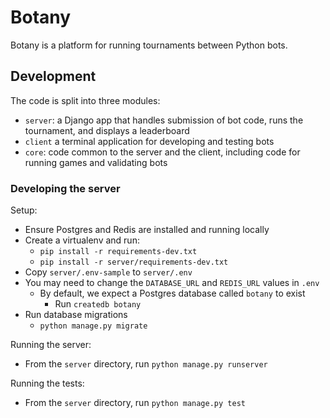 # Botany

Botany is a platform for running tournaments between Python bots.

## Development

The code is split into three modules:

 * `server`: a Django app that handles submission of bot code, runs the tournament, and displays a leaderboard
 * `client` a terminal application for developing and testing bots
 * `core`: code common to the server and the client, including code for running games and validating bots

### Developing the server

Setup:

* Ensure Postgres and Redis are installed and running locally
* Create a virtualenv and run:
  * `pip install -r requirements-dev.txt`
  * `pip install -r server/requirements-dev.txt`
* Copy `server/.env-sample` to `server/.env`
* You may need to change the `DATABASE_URL` and `REDIS_URL` values in `.env`
  * By default, we expect a Postgres database called `botany` to exist
    * Run `createdb botany`
* Run database migrations
  * `python manage.py migrate`

Running the server:

* From the `server` directory, run `python manage.py runserver`

Running the tests:

* From the `server` directory, run `python manage.py test`
